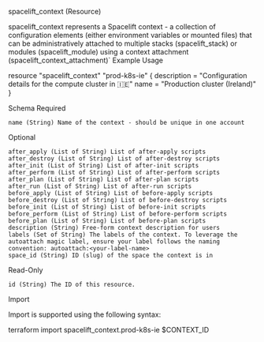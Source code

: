 spacelift_context (Resource)

spacelift_context represents a Spacelift context - a collection of configuration elements (either environment variables or mounted files) that can be administratively attached to multiple stacks (spacelift_stack) or modules (spacelift_module) using a context attachment (spacelift_context_attachment)`
Example Usage

resource "spacelift_context" "prod-k8s-ie" {
  description = "Configuration details for the compute cluster in 🇮🇪"
  name        = "Production cluster (Ireland)"
}

Schema
Required

    name (String) Name of the context - should be unique in one account

Optional

    after_apply (List of String) List of after-apply scripts
    after_destroy (List of String) List of after-destroy scripts
    after_init (List of String) List of after-init scripts
    after_perform (List of String) List of after-perform scripts
    after_plan (List of String) List of after-plan scripts
    after_run (List of String) List of after-run scripts
    before_apply (List of String) List of before-apply scripts
    before_destroy (List of String) List of before-destroy scripts
    before_init (List of String) List of before-init scripts
    before_perform (List of String) List of before-perform scripts
    before_plan (List of String) List of before-plan scripts
    description (String) Free-form context description for users
    labels (Set of String) The labels of the context. To leverage the autoattach magic label, ensure your label follows the naming convention: autoattach:<your-label-name>
    space_id (String) ID (slug) of the space the context is in

Read-Only

    id (String) The ID of this resource.

Import

Import is supported using the following syntax:

terraform import spacelift_context.prod-k8s-ie $CONTEXT_ID